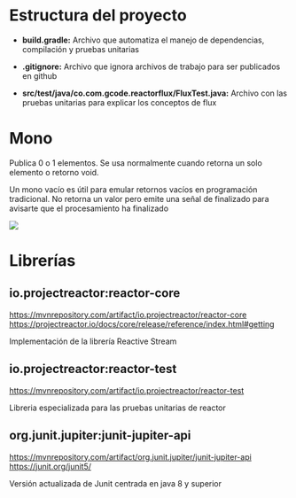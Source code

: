 # Estructura del proyecto

* **build.gradle:** Archivo que automatiza el manejo de dependencias, compilación y pruebas unitarias

* **.gitignore:** Archivo que ignora archivos de trabajo para ser publicados en github

* **src/test/java/co.com.gcode.reactorflux/FluxTest.java:** Archivo con las pruebas unitarias para explicar los conceptos de flux

# Mono
Publica 0 o 1 elementos. Se usa normalmente cuando retorna un solo elemento o retorno void. 

Un mono vacío es útil para emular retornos vacíos en programación tradicional. No retorna un valor pero emite una señal de finalizado para avisarte que el procesamiento ha finalizado

![](https://image.slidesharecdn.com/reactive-card-magic-180905013644/95/reactive-card-magic-understanding-spring-webflux-and-project-reactor-30-638.jpg?cb=1536164915)

# Librerías

## io.projectreactor:reactor-core
https://mvnrepository.com/artifact/io.projectreactor/reactor-core
https://projectreactor.io/docs/core/release/reference/index.html#getting

Implementación de la librería Reactive Stream

## io.projectreactor:reactor-test
https://mvnrepository.com/artifact/io.projectreactor/reactor-test

Libreria especializada para las pruebas unitarias de reactor

## org.junit.jupiter:junit-jupiter-api
https://mvnrepository.com/artifact/org.junit.jupiter/junit-jupiter-api
https://junit.org/junit5/

Versión actualizada de Junit centrada en java 8 y superior
